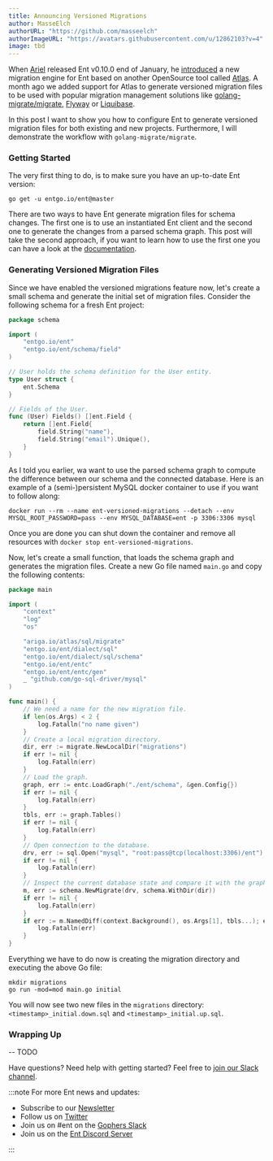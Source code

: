 ```yaml
---
title: Announcing Versioned Migrations
author: MasseElch
authorURL: "https://github.com/masseelch"
authorImageURL: "https://avatars.githubusercontent.com/u/12862103?v=4"
image: tbd
---
```


When [Ariel](https://github.com/a8m) released Ent v0.10.0 end of January,
he [introduced](2022-01-20-announcing-new-migration-engine.md) a new migration engine for Ent based on another
OpenSource tool called [Atlas](https://github.com/ariga/atlas). A month ago we added support for Atlas to generate
versioned migration files to be used with popular migration management solutions
like [golang-migrate/migrate](https://github.com/golang-migrate/migrate), [Flyway](https://flywaydb.org/)
or [Liquibase](https://liquibase.org/).

In this post I want to show you how to configure Ent to generate versioned migration files for both existing and new
projects. Furthermore, I will demonstrate the workflow with `golang-migrate/migrate`. 

### Getting Started

The very first thing to do, is to make sure you have an up-to-date Ent version:

```shell
go get -u entgo.io/ent@master
```

There are two ways to have Ent generate migration files for schema changes. The first one is to use an instantiated Ent
client and the second one to generate the changes from a parsed schema graph. This post will take the second approach,
if you want to learn how to use the first one you can have a look at
the [documentation](./docs/versioned-migrations#from-client).

### Generating Versioned Migration Files

Since we have enabled the versioned migrations feature now, let's create a small schema and generate the initial set of
migration files. Consider the following schema for a fresh Ent project:

```go title="ent/schema/user.go"
package schema

import (
	"entgo.io/ent"
	"entgo.io/ent/schema/field"
)

// User holds the schema definition for the User entity.
type User struct {
	ent.Schema
}

// Fields of the User.
func (User) Fields() []ent.Field {
	return []ent.Field{
		field.String("name"),
		field.String("email").Unique(),
	}
}
```

As I told you earlier, wa want to use the parsed schema graph to compute the difference between our schema and the
connected database. Here is an example of a (semi-)persistent MySQL docker container to use if you want to follow along:

```shell
docker run --rm --name ent-versioned-migrations --detach --env MYSQL_ROOT_PASSWORD=pass --env MYSQL_DATABASE=ent -p 3306:3306 mysql
```

Once you are done you can shut down the container and remove all resources with `docker stop ent-versioned-migrations`.

Now, let's create a small function, that loads the schema graph and generates the migration files. Create a new Go file
named `main.go` and copy the following contents:

```go title="main.go"
package main

import (
	"context"
	"log"
	"os"

	"ariga.io/atlas/sql/migrate"
	"entgo.io/ent/dialect/sql"
	"entgo.io/ent/dialect/sql/schema"
	"entgo.io/ent/entc"
	"entgo.io/ent/entc/gen"
	_ "github.com/go-sql-driver/mysql"
)

func main() {
	// We need a name for the new migration file.
	if len(os.Args) < 2 {
		log.Fatalln("no name given")
	}
	// Create a local migration directory.
	dir, err := migrate.NewLocalDir("migrations")
	if err != nil {
		log.Fatalln(err)
	}
	// Load the graph.
	graph, err := entc.LoadGraph("./ent/schema", &gen.Config{})
	if err != nil {
		log.Fatalln(err)
	}
	tbls, err := graph.Tables()
	if err != nil {
		log.Fatalln(err)
	}
	// Open connection to the database.
	drv, err := sql.Open("mysql", "root:pass@tcp(localhost:3306)/ent")
	if err != nil {
		log.Fatalln(err)
	}
	// Inspect the current database state and compare it with the graph.
	m, err := schema.NewMigrate(drv, schema.WithDir(dir))
	if err != nil {
		log.Fatalln(err)
	}
	if err := m.NamedDiff(context.Background(), os.Args[1], tbls...); err != nil {
		log.Fatalln(err)
	}
}
```

Everything we have to do now is creating the migration directory and executing the above Go file:

```shell
mkdir migrations
go run -mod=mod main.go initial
```

You will now see two new files in the `migrations` directory: `<timestamp>_initial.down.sql`
and `<timestamp>_initial.up.sql`.


### Wrapping Up

 -- TODO

Have questions? Need help with getting started? Feel free to [join our Slack channel](https://entgo.io/docs/slack/).

:::note For more Ent news and updates:

- Subscribe to our [Newsletter](https://www.getrevue.co/profile/ent)
- Follow us on [Twitter](https://twitter.com/entgo_io)
- Join us on #ent on the [Gophers Slack](https://entgo.io/docs/slack)
- Join us on the [Ent Discord Server](https://discord.gg/qZmPgTE6RX)

:::
